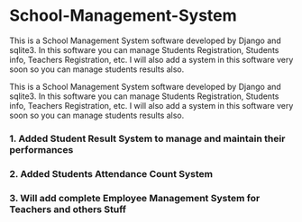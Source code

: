 # School-Management-System
This is a School Management System software developed by Django and sqlite3. In this software you can manage Students Registration, Students info, Teachers Registration, etc. I will also add a system in this software very soon so you can manage students results also.

This is a School Management System software developed by Django and sqlite3. In this software you can manage Students Registration, Students info, Teachers Registration, etc. I will also add a system in this software very soon so you can manage students results also.

### 1. Added Student Result System to manage and maintain their performances

### 2. Added Students Attendance Count System

### 3. Will add complete Employee Management System for Teachers and others Stuff
